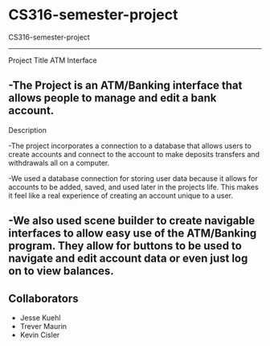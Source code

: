 # CS316-semester-project

CS316-semester-project

---
Project Title ATM Interface

   -The Project is an ATM/Banking interface that allows people to manage and edit a bank account.
---

Description

   -The project incorporates a connection to a database that allows users to create accounts and connect to the account to make deposits transfers and withdrawals all on a computer. 
   
   -We used a database connection for storing user data because it allows for accounts to be added, saved, and used later in the projects life. This makes it feel like a real experience of creating an account unique to a user. 
   
   -We also used scene builder to create navigable interfaces to allow easy use of the ATM/Banking program. They allow for buttons to be used to navigate and edit account data or even just log on to view balances. 
---





## Collaborators

- Jesse Kuehl
- Trever Maurin
- Kevin Cisler



